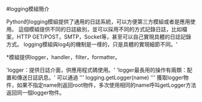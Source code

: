 #logging模組簡介

Python的logging模組提供了通用的日誌系統，可以方便第三方模組或者是應用使用。
這個模組提供不同的日誌級別，並可以採用不同的方式記錄日誌，比如檔案，HTTP GET/POST，SMTP，Socket等，甚至可以自己實現具體的日誌記錄方式。
logging模組與log4j的機制是一樣的，只是具體的實現細節不同。'

*模組提供logger，handler，filter，formatter。

'logger：提供日誌介面，供應用程式碼使用。'
'logger最長用的操作有兩類：配置和傳送日誌訊息。'
可以通過
'''
logging.getLogger(name)
'''
獲取logger物件，如果不指定name則返回root物件，多次使用相同的name呼叫getLogger方法返回同一個logger物件。
